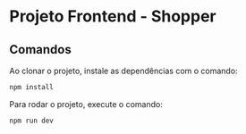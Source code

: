 # Projeto Frontend - Shopper
## Comandos
Ao clonar o projeto, instale as dependências com o comando:
```bash
npm install
```
Para rodar o projeto, execute o comando:
```bash
npm run dev
```